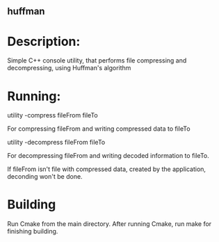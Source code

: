 ## huffman

# Description:

Simple C++ console utility, that performs file compressing and decompressing, using Huffman's algorithm

# Running:

utility -compress fileFrom fileTo

For compressing fileFrom and writing compressed data to fileTo

utility -decompress fileFrom fileTo

For decompressing fileFrom and writing decoded information to fileTo.

If fileFrom isn't file with compressed data, created by the application, deconding won't be done.

# Building

Run Cmake from the main directory. After running Cmake, run make for finishing building.
